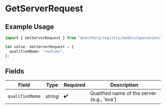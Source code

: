 # GetServerRequest

## Example Usage

```typescript
import { GetServerRequest } from "@smithery/registry/models/operations";

let value: GetServerRequest = {
  qualifiedName: "<value>",
};
```

## Fields

| Field                                      | Type                                       | Required                                   | Description                                |
| ------------------------------------------ | ------------------------------------------ | ------------------------------------------ | ------------------------------------------ |
| `qualifiedName`                            | *string*                                   | :heavy_check_mark:                         | Qualified name of the server (e.g., 'exa') |